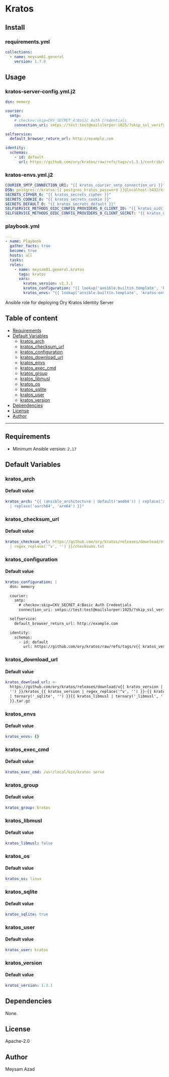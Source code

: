 # Kratos

## Install

### requirements.yml

```yaml
collections:
  - name: meysam81.general
    version: 1.7.0
```

## Usage

### kratos-server-config.yml.j2

```yaml
dsn: memory

courier:
  smtp:
    # checkov:skip=CKV_SECRET_4:Basic Auth Credentials
    connection_uri: smtps://test:test@mailslurper:1025/?skip_ssl_verify=true

selfservice:
  default_browser_return_url: http://example.com

identity:
  schemas:
    - id: default
      url: https://github.com/ory/kratos/raw/refs/tags/v1.3.1/contrib/quickstart/kratos/email-password/identity.schema.json
```

### kratos-envs.yml.j2

```yaml
COURIER_SMTP_CONNECTION_URI: "{{ kratos_courier_smtp_connection_uri }}"
DSN: postgres://kratos:{{ postgres_kratos_password }}@localhost:5432/kratos?sslmode=disable
SECRETS_CIPHER_0: "{{ kratos_secrets_cipher }}"
SECRETS_COOKIE_0: "{{ kratos_secrets_cookie }}"
SECRETS_DEFAULT_0: "{{ kratos_secrets_default }}"
SELFSERVICE_METHODS_OIDC_CONFIG_PROVIDERS_0_CLIENT_ID: "{{ kratos_oidc_microsoft_client_id }}"
SELFSERVICE_METHODS_OIDC_CONFIG_PROVIDERS_0_CLIENT_SECRET: "{{ kratos_oidc_microsoft_client_secret }}"
```

### playbook.yml

```yaml
---
- name: Playbook
  gather_facts: true
  become: true
  hosts: all
  tasks:
  roles:
    - name: meysam81.general.kratos
      tags: kratos
      vars:
        kratos_version: v1.3.1
        kratos_configuration: "{{ lookup('ansible.builtin.template', 'kratos-server-config.yml.j2') }}"
        kratos_envs: "{{ lookup('ansible.builtin.template', 'kratos-envs.yml.j2') }}"
```

Ansible role for deploying Ory Kratos Identity Server

## Table of content

- [Requirements](#requirements)
- [Default Variables](#default-variables)
  - [kratos_arch](#kratos_arch)
  - [kratos_checksum_url](#kratos_checksum_url)
  - [kratos_configuration](#kratos_configuration)
  - [kratos_download_url](#kratos_download_url)
  - [kratos_envs](#kratos_envs)
  - [kratos_exec_cmd](#kratos_exec_cmd)
  - [kratos_group](#kratos_group)
  - [kratos_libmusl](#kratos_libmusl)
  - [kratos_os](#kratos_os)
  - [kratos_sqlite](#kratos_sqlite)
  - [kratos_user](#kratos_user)
  - [kratos_version](#kratos_version)
- [Dependencies](#dependencies)
- [License](#license)
- [Author](#author)

---

## Requirements

- Minimum Ansible version: `2.17`

## Default Variables

### kratos_arch

#### Default value

```YAML
kratos_arch: "{{ (ansible_architecture | default('amd64')) | replace('x86_64', '64bit')
  | replace('aarch64', 'arm64') }}"
```

### kratos_checksum_url

#### Default value

```YAML
kratos_checksum_url: https://github.com/ory/kratos/releases/download/v{{ kratos_version
  | regex_replace('^v', '') }}/checksums.txt
```

### kratos_configuration

#### Default value

```YAML
kratos_configuration: |
  dsn: memory

  courier:
    smtp:
      # checkov:skip=CKV_SECRET_4:Basic Auth Credentials
      connection_uri: smtps://test:test@mailslurper:1025/?skip_ssl_verify=true

  selfservice:
    default_browser_return_url: http://example.com

  identity:
    schemas:
      - id: default
        url: https://github.com/ory/kratos/raw/refs/tags/v{{ kratos_version | regex_replace('^v', '') }}/contrib/quickstart/kratos/email-password/identity.schema.json
```

### kratos_download_url

#### Default value

```YAML
kratos_download_url: >-
  https://github.com/ory/kratos/releases/download/v{{ kratos_version | regex_replace('^v',
  '') }}/kratos_{{ kratos_version | regex_replace('^v', '') }}-{{ kratos_os }}{{ kratos_sqlite
  | ternary('_sqlite', '') }}{{ kratos_libmusl | ternary('_libmusl', '') }}_{{ kratos_arch
  }}.tar.gz
```

### kratos_envs

#### Default value

```YAML
kratos_envs: {}
```

### kratos_exec_cmd

#### Default value

```YAML
kratos_exec_cmd: /usr/local/bin/kratos serve
```

### kratos_group

#### Default value

```YAML
kratos_group: kratos
```

### kratos_libmusl

#### Default value

```YAML
kratos_libmusl: false
```

### kratos_os

#### Default value

```YAML
kratos_os: linux
```

### kratos_sqlite

#### Default value

```YAML
kratos_sqlite: true
```

### kratos_user

#### Default value

```YAML
kratos_user: kratos
```

### kratos_version

#### Default value

```YAML
kratos_version: 1.3.1
```



## Dependencies

None.

## License

Apache-2.0

## Author

Meysam Azad
